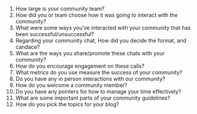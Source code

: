 1. How large is your community team?
2. How did you or team choose how it was going to interact with the community?
3. What were some ways you’ve interacted with your community that has been successful/unsuccessful? 
4. Regarding your community chat, How did you decide the format, and candace? 
5. What are the ways you share/promote these chats with your community?
6. How do you encourage engagement on these calls?
7. What metrics do you use measure the success of your community? 
8. Do you have any in person interactions with our community?
9. How do you welcome a community member?
10. Do you have any pointers for how to manage your time effectively?
11. What are some important parts of your community guidelines? 
12. How do you pick the topics for your blog?